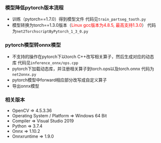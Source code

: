 ### 模型降低pytorch版本流程
- 训练（pytorch==1.7.0）得到模型文件 代码见`train_partseg_tooth.py`
- 模型转换为torch==1.3.0版本（<font color="red">Linux gcc版本为4.8.5, 最高支持1.3.0</font>） 代码为`net2TorchscriptByPytorch_1_3_0.py`

### pytorch模型转onnx模型
- 不支持的操作在pytorch下以torch C++改写相关算子，然后生成对应的动态库 代码见`inference_onnx/ops.cpp`
- pytorch下加载动态库，并注册相关算子到torch.ops以及torch.onnx  代码为`net2onnx.py`
- pytorch模型中forward相应部分改写成自定义算子
- 导出onnx模型   

### 相关版本
- OpenCV => 4.5.3.36
- Operating System / Platform => Windows 64 Bit
- Compiler => Visual Studio 2019
- Python => 3.7.4
- Onnx => 1.10.2
- Onnxruntime => 1.9.0


